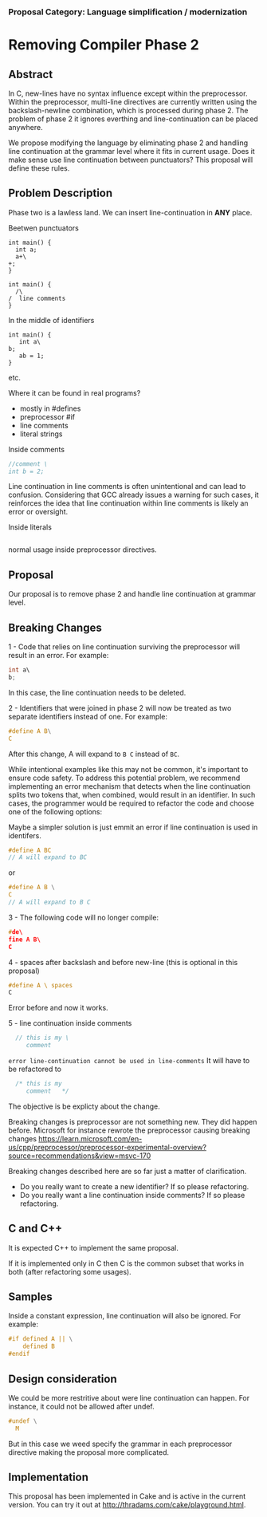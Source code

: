### Proposal Category: Language simplification / modernization


# Removing Compiler Phase 2

## Abstract

In C, new-lines have no syntax influence except within the preprocessor.
Within the preprocessor, multi-line directives are currently written using the
backslash-newline combination, which is processed during phase 2. 
The problem of phase 2 it ignores everthing and line-continuation can be placed anywhere.

We propose modifying the language by eliminating phase 2 and handling line continuation at the 
grammar level where it fits in current usage.
Does it make sense use line continuation between punctuators? This proposal will define these rules.

## Problem Description

Phase two is a lawless land. We can insert line-continuation in **ANY** place.

Beetwen punctuators

```
int main() {
  int a;
  a+\
+;
}
```

```
int main() {
  /\
/  line comments
}
```
In the middle of identifiers

```
int main() {
   int a\
b;
   ab = 1;
}
```
etc.


Where it can be found in real programs?

 - mostly in #defines
 - preprocessor #if
 - line comments
 - literal strings
 

Inside comments
```c
//comment \
int b = 2;
```
Line continuation in line comments is often unintentional and can lead to confusion.
Considering that GCC already issues a warning for such cases, it reinforces the idea that 
line continuation within line comments is likely an error or oversight.

Inside literals
```c

```
normal usage inside preprocessor directives.

## Proposal

Our proposal is to remove phase 2 and handle line continuation at grammar level.

## Breaking Changes

1 - Code that relies on line continuation surviving the preprocessor will result in an error. For example:

```c
int a\
b;
```

In this case, the line continuation needs to be deleted.

2 - Identifiers that were joined in phase 2 will now be treated as two separate identifiers instead of one. For example:

```c
#define A B\
C
```

After this change, A will expand to `B C` instead of `BC`.

While intentional examples like this may not be common, it's important to ensure code safety.
To address this potential problem, we recommend implementing an error mechanism that detects when the line continuation splits two tokens that, when combined, would result in an identifier. In such cases, the programmer would be required to refactor the code and choose one of the following options:

Maybe a simpler solution is just emmit an error if line continuation is used in identifers.

```c
#define A BC
// A will expand to BC
```
or 

```c
#define A B \
C
// A will expand to B C
```

3 - The following code will no longer compile:

```c
#de\
fine A B\
C
```

4 - spaces after backslash and before new-line (this is optional in this proposal)

```c
#define A \ spaces
C
```
Error before and now it works.

5 - line continuation inside comments

```c  
  // this is my \
     comment      
```
`error line-continuation cannot be used in line-comments`
It will have to be refactored to

```c  
  /* this is my
     comment   */
```
The objective is be explicty about the change.

Breaking changes is preprocessor are not something new. They did happen before.
Microsoft for instance rewrote the preprocessor causing breaking changes
https://learn.microsoft.com/en-us/cpp/preprocessor/preprocessor-experimental-overview?source=recommendations&view=msvc-170

Breaking changes described here are so far just a matter of clarification. 

- Do you really want to create a new identifier? If so please refactoring.
- Do you really want a line continuation inside comments? If so please refactoring.


## C and C++

It is expected C++ to implement the same proposal.

If it is implemented only in C then C is the common subset that works in both (after refactoring some usages).

## Samples

Inside a constant expression, line continuation will also be ignored. For example:

```c
#if defined A || \
    defined B 
#endif
```
## Design consideration
We could be more restritive about were line continuation can happen. For instance, it could not be allowed
after undef.

```c
#undef \
  M
```
But in this case we weed specify the grammar in each preprocessor directive making the proposal more complicated.


## Implementation

This proposal has been implemented in Cake and is active in the current version. You can try it out at http://thradams.com/cake/playground.html.



